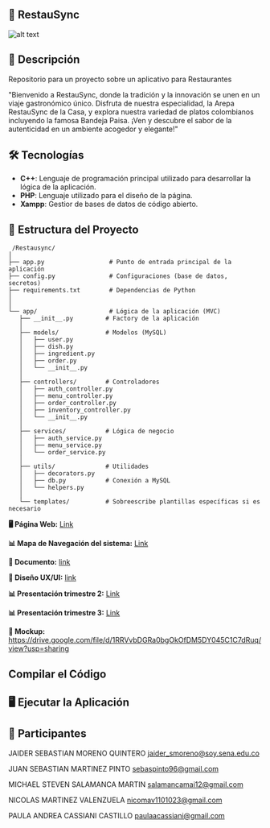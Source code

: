 ## 🚀 RestauSync
![alt text](fondo.png) 


## 📜 Descripción
Repositorio para un proyecto sobre un aplicativo para Restaurantes

"Bienvenido a RestauSync, donde la tradición y la innovación se unen en un viaje gastronómico único. Disfruta de nuestra especialidad, la Arepa RestauSync de la Casa, y explora nuestra variedad de platos colombianos incluyendo la famosa Bandeja Paisa. ¡Ven y descubre el sabor de la autenticidad en un ambiente acogedor y elegante!"

## 🛠️ Tecnologías  

- **C++**: Lenguaje de programación principal utilizado para desarrollar la lógica de la aplicación.
- **PHP**: Lenguaje utilizado para el diseño de la página.
- **Xampp**: Gestior de bases de datos de código abierto.



## 📁 Estructura del Proyecto

 ```text
  /Restausync/
│
├── app.py                  # Punto de entrada principal de la aplicación
├── config.py               # Configuraciones (base de datos, secretos)
├── requirements.txt        # Dependencias de Python
│
│
└── app/                    # Lógica de la aplicación (MVC)
    ├── __init__.py         # Factory de la aplicación
    │
    ├── models/             # Modelos (MySQL)
    │   ├── user.py
    │   ├── dish.py
    │   ├── ingredient.py
    │   ├── order.py
    │   └── __init__.py
    │
    ├── controllers/        # Controladores
    │   ├── auth_controller.py
    │   ├── menu_controller.py
    │   ├── order_controller.py
    │   ├── inventory_controller.py
    │   └── __init__.py
    │
    ├── services/           # Lógica de negocio
    │   ├── auth_service.py
    │   ├── menu_service.py
    │   └── order_service.py
    │
    ├── utils/              # Utilidades
    │   ├── decorators.py
    │   ├── db.py           # Conexión a MySQL
    │   └── helpers.py
    │
    └── templates/          # Sobreescribe plantillas específicas si es necesario
   ```
**🖥 Página Web:** 
[Link](https://drive.google.com/drive/folders/1sXHN52Wap0UovdsT4diPcBXqt-dIDT79?usp=sharing)

**📊 Mapa de Navegación del sistema:**
[Link](https://drive.google.com/file/d/1xrKbX342PzqKwv00y0xOOYbQdXqd4mg5/view?usp=sharing)

**📃 Documento:**
[link](https://docs.google.com/document/d/15r4De55eXJv-mmLM6LAxWpgDSMNhAgRu/edit?usp=drivesdk&ouid=108198849053322034172&rtpof=true&sd=true)

**📃 Diseño UX/UI:**
[link](https://docs.google.com/document/d/1uYjzObtSr7cGoRIv3svmb5KaIqbRuRQ-yJIf0PurmhI/edit?usp=sharing)

**📊 Presentación trimestre 2:**
[Link](https://docs.google.com/presentation/d/1oB6k4QIMxJEdAeV6bUasqtCnlSp9KzXe/edit?usp=sharing&ouid=104681654974810316499&rtpof=true&sd=true)

**📊 Presentación trimestre 3:**
[Link](https://docs.google.com/presentation/d/1YPNXa6ZauhpDQq5R15n4pxE0JnbpGSFp/edit?usp=sharing&ouid=104681654974810316499&rtpof=true&sd=true)


**🚀 Mockup:**
https://drive.google.com/file/d/1RRVvbDGRa0bgOkOfDM5DY045C1C7dRuq/view?usp=sharing




## Compilar el Código



## 🖥️ Ejecutar la Aplicación

## 👥 Participantes


JAIDER SEBASTIAN MORENO QUINTERO <jaider_smoreno@soy.sena.edu.co>

JUAN SEBASTIAN MARTINEZ PINTO <sebaspinto96@gmail.com>

MICHAEL STEVEN SALAMANCA MARTIN <salamancamai12@gmail.com>

NICOLAS MARTINEZ VALENZUELA <nicomav1101023@gmail.com>

PAULA ANDREA CASSIANI CASTILLO <paulaacassiani@gmail.com>






